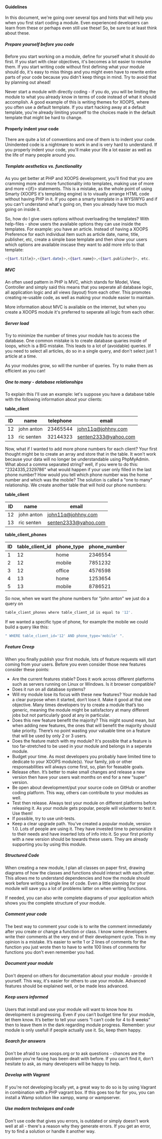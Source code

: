 #### Guidelines
In this document, we're going over several tips and hints that will help you when you first start coding a module. Even experienced developers can learn from these or perhaps even still use these! So, be sure to at least think about these.

##### Prepare yourself before you code
Before you start working on a module, define for yourself what it should do first. If you start with clear objectives, it's becomes a lot easier to resolve them.
If you start writing code without first defining what your module should do, it's easy to miss things and you might even have to rewrite entire parts of your code because you didn't keep things in mind. Try to avoid that by planning out ahead!

Never start a module with directly coding - if you do, you will be limiting the module to what you already know in terms of code instead of what it should accomplish.
A good example of this is writing themes for XOOPS, where you often use a default template. If you start hacking away at a default template, you're already limiting yourself to the choices made in the default template that might be hard to change.

#### Properly indent your code
There are quite a lot of conventions and one of them is to indent your code. Unindented code is a nightmare to work in and is very hard to understand.
If you properly indent your code, you'll make your life a lot easier as well as the life of many people around you.

##### Template aesthetics vs. functionality
As you get better at PHP and XOOPS development, you'll find that you are cramming more and more functionality into templates, making use of more and more <{if}> statements. This is a mistake, as the whole point of using Smarty (XOOPS it's templating engine) is to visually arrange HTML code without having PHP in it. If you open a smarty template in a WYSIWYG and if you can't understand what's going on, then you already have too much going on inside it.

So, how do I give users options without overloading the templates? With help-files - show users the available options they can use inside the templates. For example: you have an article. Instead of having a XOOPS Preference for each individual item such as article date, name, title, publisher, etc, create a simple base template and then show your users which options are available inscase they want to add more info to that template:
```php
<{$art.title}>,<{$art.date}>,<{$art.name}>,<{$art.publisher}>, etc.
```


##### MVC
An often used pattern in PHP is MVC, which stands for Model, View, Controller and simply said this means that you seperate all database logic, all application logic and all views (layout) from each other. This promotes creating re-usable code, as well as making your module easier to maintain.

More information about MVC is available on the internet, but when you create a XOOPS module it's preferred to seperate all logic from each other. 

##### Server load
Try to minimize the number of times your module has to access the database. One common mistake is to create database quaries inside of loops, which is a BIG mistake. This leads to a lot of (avoidable) queries.
If you need to select all articles, do so in a single query, and don't select just 1 article at a time.

As your modules grow, so will the number of queries. Try to make them as efficient as you can!

##### One to many - database relationships
To explain this I'll use an example: let's suppose you have a database table with the following information about your clients:

**table_client**

|ID|name|telephone|email|
|-|-|-|-|
|12|john anton|23465544|john11q@johhny.com|
|13|ric senten|32144323|senten2333@yahoo.com|

Now, what if I wanted to add more phone numbers for each client? Your first thought might be to create an array and store that in the table. It won't work because your data will no longer be understandable using PhpMyAdmin. What about a comma separated string? well, if you were to do this: "2324335,2329786" what would happen if your user only filled in the last phone number? How would you tell which phone number was the home number and which was the mobile? The solution is called a "one to many" relationship. We create another table that will hold our phone numbers:

**table_client**

|ID|name|email|
|-|-|-|
|12|john anton|john11q@johhny.com|
|13|ric senten|senten2333@yahoo.com|

**table_client_phones**

|ID|table_client_id|phone_type|phone_number|
|-|-|-|-|
|1|12|home|2346554|
|2|12|mobile|7851232|
|3|12|office|4576598|
|4|13|home|1253654|
|5|13|mobile|8786521|

So now, when we want the phone numbers for "john anton" we just do a query on

```php
table_client_phones where table_client_id is equal to '12'. 
```

If we wanted a specific type of phone, for example the mobile we could build a query like this: 

```php
" WHERE table_client_id='12' AND phone_type='mobile' ".
```

##### Feature Creep
When you finally publish your first module, lots of feature requests will start coming from your users. Before you even consider those new features consider these points:
* Are the current features stable? Does it work across different platforms such as servers running on Linux or Windows. Is it browser compatible? 
* Does it run on all database systems?
* Will my module lose its focus with these new features? Your module had a clear purpose when it started, don’t lose it. Make it good at that one objective. Many times developers try to create a module that’s too generic, meaning the module might be satisfactory at many different jobs but not particularly good at any in particular.
* Does this new feature benefit the majority? This might sound mean, but when adding new features, the ones that will benefit the majority should take priority. There’s no point wasting your valuable time on a feature that will be used by only 2 or 3 users.
* Does the feature match with my module? It's possible that a feature is too far-stretched to be used in your module and belongs in a seperate module.
* Budget your time. As most developers you probably have limited time to dedicate to your XOOPS module(s). Your family, job or other responsabilities will always come first, so, plan for feasable goals.
* Release often. It’s better to make small changes and release a new version then have your users wait months on end for a new “super” version.
* Be open about development/put your source code on GitHub or another coding platform. This way, others can contribute to your modules as well.
* Test then release. Always test your module on different platforms before releasing it. As your module gets popular, people will volunteer to test it. Use them!
* If possible, try to use unit-tests.
* Keep a clear upgrade path. You’ve created a popular module, version 1.0. Lots of people are using it. They have invested time to personalize it to their needs and have inserted lots of info into it. So your first priority with a new version should be towards these users. They are already supporting you by using this module.

##### Structured Code
When creating a new module, I plan all classes on paper first, drawing diagrams of how the classes and functions should interact with each other. This allows me to understand dependencies and how the module should work before writing a single line of code. Even a little planning for your module will save you a lot of problems latter on when writing functions.

If needed, you can also write complete diagrams of your application which shows you the complete structure of your module.

##### Comment your code
The best way to comment your code is to write the comment immediately after you create or change a function or class. I know some developers write their comments at the very end of their development cycle. This in my opinion is a mistake. It’s easier to write 1 or 2 lines of comments for the function you just wrote then to have to write 100 lines of comments for functions you don’t even remember you had.

##### Document your module
Don't depend on others for documentation about your module - provide it yourself. This way, it's easier for others to use your module.
Advanced features should be explained well, or be made less advanced.

##### Keep users informed
Users that install and use your module will want to know how its development is progressing. Even if you can’t budget time for your module, let them know. It’s better to tell your users “I can’t code for 4 to 8 weeks” then to leave them in the dark regarding module progress. Remember: your module is only usefull if people actually use it. So, keep them happy.

##### Search for answers
Don't be afraid to use xoops.org or to ask questions - chances are the problem you're facing has been dealt with before. If you can't find it, don't hesitate to ask, as many developers will be happy to help.

##### Develop with Vagrant
If you're not developing locally yet, a great way to do so is by using Vagrant in combination with a PHP vagrant box. If this goes too far for you, you can install a Wamp solution like xampp, wamp or wampserver.

##### Use modern techniques and code
Don't use code that gives you errors, is outdated or simply doesn't work well at all - there's a reason why they generate errors.
If you get an error, try to find a solution or handle it another way.
